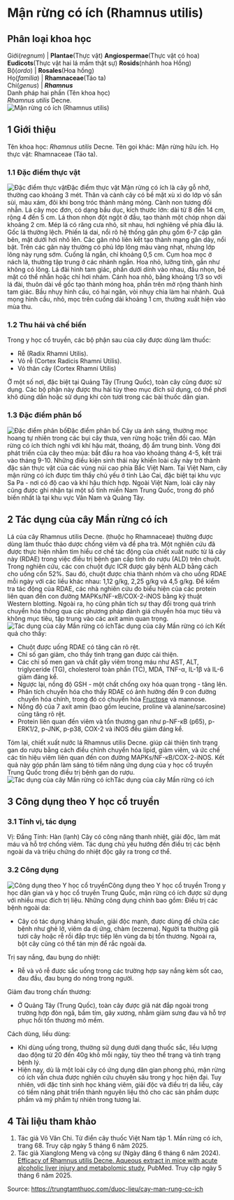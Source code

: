 # Mận rừng có ích (Rhamnus utilis)

Phân loại khoa học  
---  
Giới(_regnum_) |  **Plantae**(Thực vật) **Angiospermae**(Thực vật có hoa) **Eudicots**(Thực vật hai lá mầm thật sự) **Rosids**(nhánh hoa Hồng)  
Bộ(_ordo_) | **Rosales**(Hoa hồng)  
Họ(_familia_) | **Rhamnaceae**(Táo ta)  
Chi(_genus_) | **_Rhamnus_**  
Danh pháp hai phần (Tên khoa học)  
_Rhamnus utilis_ Decne.  
![Mận rừng có ích \(Rhamnus utilis\)](https://trungtamthuoc.com/images/others/man-rung-co-ich-8141.jpg)
##  1 Giới thiệu
Tên khoa học: _Rhamnus utilis_ Decne.
Tên gọi khác: Mận rừng hữu ích.
Họ thực vật: Rhamnaceae (Táo ta).
### 1.1 Đặc điểm thực vật
![Đặc điểm thực vật](https://trungtamthuoc.com/images/item/man-rung-co-ich-0.jpg)Đặc điểm thực vật
Mận rừng có ích là cây gỗ nhỡ, thường cao khoảng 3 mét. Thân và cành cây có bề mặt xù xì do lớp vỏ sần sùi, màu xám, đôi khi bong tróc thành mảng mỏng. Cành non tương đối nhẵn.
Lá cây mọc đơn, có dạng bầu dục, kích thước lớn: dài từ 8 đến 14 cm, rộng 4 đến 5 cm. Lá thon nhọn đột ngột ở đầu, tạo thành một chóp nhọn dài khoảng 2 cm. Mép lá có răng cưa nhỏ, sít nhau, hơi nghiêng về phía đầu lá. Gốc lá thường lệch. Phiến lá dai, nổi rõ hệ thống gân phụ gồm 6-7 cặp gân bên, mặt dưới hơi nhô lên. Các gân nhỏ liên kết tạo thành mạng gân dày, nổi bật. Trên các gân này thường có phủ lớp lông màu vàng nhạt, nhưng lớp lông này rụng sớm. Cuống lá ngắn, chỉ khoảng 0,5 cm.
Cụm hoa mọc ở nách lá, thường tập trung ở các nhánh ngắn. Hoa nhỏ, lưỡng tính, gần như không có lông. Lá đài hình tam giác, phần dưới dính vào nhau, đầu nhọn, bề mặt có thể nhẵn hoặc chỉ hơi nhám. Cánh hoa nhỏ, bằng khoảng 1/3 so với lá đài, thuôn dài về gốc tạo thành móng hoa, phần trên mở rộng thành hình tam giác. Bầu nhụy hình cầu, có hai ngăn, vòi nhụy chia làm hai nhánh.
Quả mọng hình cầu, nhỏ, mọc trên cuống dài khoảng 1 cm, thường xuất hiện vào mùa thu.
### 1.2 Thu hái và chế biến
Trong y học cổ truyền, các bộ phận sau của cây được dùng làm thuốc:
  * Rễ (Radix Rhamni Utilis).
  * Vỏ rễ (Cortex Radicis Rhamni Utilis).
  * Vỏ thân cây (Cortex Rhamni Utilis)


Ở một số nơi, đặc biệt tại Quảng Tây (Trung Quốc), toàn cây cũng được sử dụng.
Các bộ phận này được thu hái tùy theo mục đích sử dụng, có thể phơi khô dùng dần hoặc sử dụng khi còn tươi trong các bài thuốc dân gian.
### 1.3 Đặc điểm phân bố
![Đặc điểm phân bố](https://trungtamthuoc.com/images/item/man-rung-co-ich-1.jpg)Đặc điểm phân bố
Cây ưa ánh sáng, thường mọc hoang tự nhiên trong các bụi cây thưa, ven rừng hoặc triền đồi cao. Mận rừng có ích thích nghi với khí hậu mát, thoáng, độ ẩm trung bình. Vòng đời phát triển của cây theo mùa: bắt đầu ra hoa vào khoảng tháng 4-5, kết trái vào tháng 9-10. Những điều kiện sinh thái này khiến loài cây này trở thành đặc sản thực vật của các vùng núi cao phía Bắc Việt Nam.
Tại Việt Nam, cây mận rừng có ích được tìm thấy chủ yếu ở tỉnh Lào Cai, đặc biệt tại khu vực Sa Pa - nơi có độ cao và khí hậu thích hợp. Ngoài Việt Nam, loài cây này cũng được ghi nhận tại một số tỉnh miền Nam Trung Quốc, trong đó phổ biến nhất là tại khu vực Vân Nam và Quảng Tây.
##  2 Tác dụng của cây Mần rừng có ích
Lá của cây Rhamnus utilis Decne. (thuộc họ Rhamnaceae) thường được dùng làm thuốc thảo dược chống viêm và để pha trà. Một nghiên cứu đã được thực hiện nhằm tìm hiểu cơ chế tác động của chiết xuất nước từ lá cây này (RDAE) trong việc điều trị bệnh gan cấp tính do rượu (ALD) trên chuột.
Trong nghiên cứu, các con chuột đực ICR được gây bệnh ALD bằng cách cho uống cồn 52%. Sau đó, chuột được chia thành nhóm và cho uống RDAE mỗi ngày với các liều khác nhau: 1,12 g/kg, 2,25 g/kg và 4,5 g/kg.
Để kiểm tra tác động của RDAE, các nhà nghiên cứu đo biểu hiện của các protein liên quan đến con đường MAPKs/NF-κB/COX-2-iNOS bằng kỹ thuật Western blotting. Ngoài ra, họ cũng phân tích sự thay đổi trong quá trình chuyển hóa thông qua các phương pháp đánh giá chuyển hóa mục tiêu và không mục tiêu, tập trung vào các axit amin quan trọng.
![Tác dụng của cây Mần rừng có ích](https://trungtamthuoc.com/images/item/man-rung-co-ich-2.jpg)Tác dụng của cây Mần rừng có ích
Kết quả cho thấy:
  * Chuột được uống RDAE có tăng cân rõ rệt.
  * Chỉ số gan giảm, cho thấy tình trạng gan được cải thiện.
  * Các chỉ số men gan và chất gây viêm trong máu như AST, ALT, triglyceride (TG), cholesterol toàn phần (TC), MDA, TNF-α, IL-1β và IL-6 giảm đáng kể.
  * Ngược lại, nồng độ GSH - một chất chống oxy hóa quan trọng - tăng lên.
  * Phân tích chuyển hóa cho thấy RDAE có ảnh hưởng đến 9 con đường chuyển hóa chính, trong đó có chuyển hóa [Fructose](https://trungtamthuoc.com/hoat-chat/fructose "Fructose") và mannose.
  * Nồng độ của 7 axit amin (bao gồm leucine, proline và alanine/sarcosine) cũng tăng rõ rệt.
  * Protein liên quan đến viêm và tổn thương gan như p-NF-κB (p65), p-ERK1/2, p-JNK, p-p38, COX-2 và iNOS đều giảm đáng kể.


Tóm lại, chiết xuất nước lá Rhamnus utilis Decne. giúp cải thiện tình trạng gan do rượu bằng cách điều chỉnh chuyển hóa lipid, giảm viêm, và ức chế các tín hiệu viêm liên quan đến con đường MAPKs/NF-κB/COX-2-iNOS. Kết quả này góp phần làm sáng tỏ tiềm năng ứng dụng của y học cổ truyền Trung Quốc trong điều trị bệnh gan do rượu.
![Tác dụng của cây Mần rừng có ích](https://trungtamthuoc.com/images/item/man-rung-co-ich-3.jpg)Tác dụng của cây Mần rừng có ích
##  3 Công dụng theo Y học cổ truyền
### 3.1 Tính vị, tác dụng
Vị: Đắng
Tính: Hàn (lạnh)
Cây có công năng thanh nhiệt, giải độc, làm mát máu và hỗ trợ chống viêm. Tác dụng chủ yếu hướng đến điều trị các bệnh ngoài da và triệu chứng do nhiệt độc gây ra trong cơ thể.
### 3.2 Công dụng
![Công dụng theo Y học cổ truyền](https://trungtamthuoc.com/images/item/man-rung-co-ich-4.jpg)Công dụng theo Y học cổ truyền
Trong y học dân gian và y học cổ truyền Trung Quốc, mận rừng có ích được sử dụng với nhiều mục đích trị liệu. Những công dụng chính bao gồm:
Điều trị các bệnh ngoài da:
  * Cây có tác dụng kháng khuẩn, giải độc mạnh, được dùng để chữa các bệnh như ghẻ lở, viêm da dị ứng, chàm (eczema). Người ta thường giã tươi cây hoặc rễ rồi đắp trực tiếp lên vùng da bị tổn thương. Ngoài ra, bột cây cũng có thể tán mịn để rắc ngoài da.


Trị say nắng, đau bụng do nhiệt:
  * Rễ và vỏ rễ được sắc uống trong các trường hợp say nắng kèm sốt cao, đau đầu, đau bụng do nóng trong người.


Giảm đau trong chấn thương:
  * Ở Quảng Tây (Trung Quốc), toàn cây được giã nát đắp ngoài trong trường hợp đòn ngã, bầm tím, gãy xương, nhằm giảm sưng đau và hỗ trợ phục hồi tổn thương mô mềm.


Cách dùng, liều dùng:
  * Khi dùng uống trong, thường sử dụng dưới dạng thuốc sắc, liều lượng dao động từ 20 đến 40g khô mỗi ngày, tùy theo thể trạng và tình trạng bệnh lý.
  * Hiện nay, dù là một loài cây có ứng dụng dân gian phong phú, mận rừng có ích vẫn chưa được nghiên cứu chuyên sâu trong y học hiện đại. Tuy nhiên, với đặc tính sinh học kháng viêm, giải độc và điều trị da liễu, cây có tiềm năng phát triển thành nguyên liệu thô cho các sản phẩm dược phẩm và mỹ phẩm tự nhiên trong tương lai.


##  4 Tài liệu tham khảo
  1. Tác giả Võ Văn Chi. Từ điển cây thuốc Việt Nam tập 1. Mần rừng có ích, trang 68. Truy cập ngày 5 tháng 6 năm 2025.
  2. Tác giả Xianglong Meng và cộng sự (Ngày đăng 6 tháng 6 năm 2024). [Efficacy of Rhamnus utilis Decne. Aqueous extract in mice with acute alcoholic liver injury and metabolomic study](https://pmc.ncbi.nlm.nih.gov/articles/PMC11215275/), PubMed. Truy cập ngày 5 tháng 6 năm 2025.




Source: https://trungtamthuoc.com/duoc-lieu/cay-man-rung-co-ich
